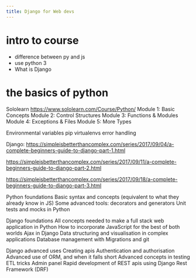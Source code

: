 ```yaml
---
title: Django for Web devs
---
```


# intro to course

- difference between py and js
- use python 3
- What is Django

# the basics of python

Sololearn https://www.sololearn.com/Course/Python/
Module 1: Basic Concepts
Module 2: Control Structures
Module 3: Functions & Modules
Module 4: Exceptions & Files
Module 5: More Types

Environmental variables
pip
virtualenvs
error handling

Django:
https://simpleisbetterthancomplex.com/series/2017/09/04/a-complete-beginners-guide-to-django-part-1.html

https://simpleisbetterthancomplex.com/series/2017/09/11/a-complete-beginners-guide-to-django-part-2.html

https://simpleisbetterthancomplex.com/series/2017/09/18/a-complete-beginners-guide-to-django-part-3.html

Python foundations
Basic syntax and concepts (equivalent to what they already know in JS)
Some advanced tools: decorators and generators
Unit tests and mocks in Python

Django foundations
All concepts needed to make a full stack web application in Python
How to incorporate JavaScript for the best of both worlds
Ajax in Django
Data structuring and visualisation in complex applications
Database management with Migrations and git

Django advanced uses
Creating apis
Authentication and authorisation
Advanced use of ORM, and when it falls short
Advanced concepts in testing
ETL tricks
Admin panel
Rapid development of REST apis using Django Rest Framework (DRF)
